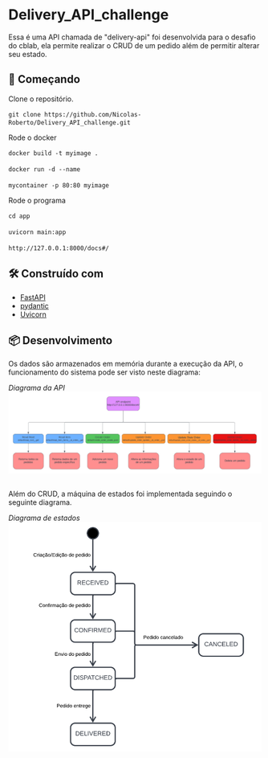 # Delivery_API_challenge

Essa é uma API chamada de "delivery-api" foi desenvolvida para o desafio do cblab, ela permite realizar o CRUD de um pedido além de permitir alterar seu estado.

## 🚀 Começando

Clone o repositório.
```
git clone https://github.com/Nicolas-Roberto/Delivery_API_challenge.git
```

Rode o docker
```
docker build -t myimage .

docker run -d --name 

mycontainer -p 80:80 myimage
```

Rode o programa 
```
cd app

uvicorn main:app 

http://127.0.0.1:8000/docs#/
```

## 🛠️ Construído com

* [FastAPI](https://fastapi.tiangolo.com/) 
* [pydantic](https://pydantic-docs.helpmanual.io/) 
* [Uvicorn](https://www.uvicorn.org/) 


## 📦 Desenvolvimento

Os dados são armazenados em memória durante a execução
da API, o funcionamento do sistema pode ser visto neste diagrama:

*Diagrama da API*
<img align="center" 
       src="docs/diagrams/API-diagrama.png"/>

<br/>
Além do CRUD, a máquina de estados foi implementada seguindo o seguinte diagrama.

*Diagrama de estados*
<img align="center" 
       src="docs/diagrams/state-diagram.png"/>

       
